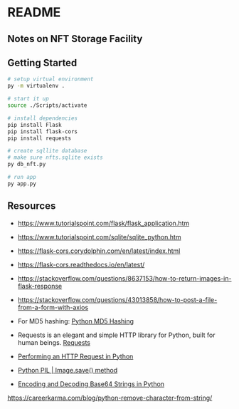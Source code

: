 # README

## Notes on NFT Storage Facility

## Getting Started

```bash
# setup virtual environment
py -m virtualenv .

# start it up
source ./Scripts/activate

# install dependencies
pip install Flask
pip install flask-cors
pip install requests

# create sqllite database
# make sure nfts.sqlite exists
py db_nft.py

# run app
py app.py

```

## Resources

- https://www.tutorialspoint.com/flask/flask_application.htm
- https://www.tutorialspoint.com/sqlite/sqlite_python.htm
- https://flask-cors.corydolphin.com/en/latest/index.html
- https://flask-cors.readthedocs.io/en/latest/
- https://stackoverflow.com/questions/8637153/how-to-return-images-in-flask-response

- https://stackoverflow.com/questions/43013858/how-to-post-a-file-from-a-form-with-axios

- For MD5 hashing:
  [Python MD5 Hashing](https://mkyong.com/python/python-md5-hashing-example/)
- Requests is an elegant and simple HTTP library for Python, built for human beings.
  [Requests](https://docs.python-requests.org/en/master/)
- [Performing an HTTP Request in Python](https://www.datacamp.com/community/tutorials/making-http-requests-in-python)
- [Python PIL | Image.save() method](https://www.geeksforgeeks.org/python-pil-image-save-method/)

- [Encoding and Decoding Base64 Strings in Python](https://stackabuse.com/encoding-and-decoding-base64-strings-in-python/)

https://careerkarma.com/blog/python-remove-character-from-string/
